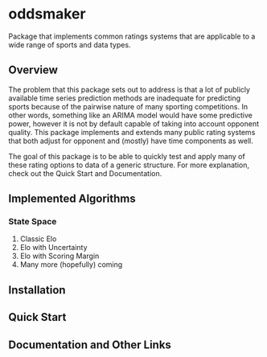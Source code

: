 # oddsmaker
Package that implements common ratings systems that are applicable to a wide range of sports and data types.

## Overview

The problem that this package sets out to address is that a lot of publicly available time series prediction methods are inadequate for predicting sports because of the pairwise nature of many sporting competitions. In other words, something like an ARIMA model would have some predictive power, however it is not by default capable of taking into account opponent quality. This package implements and extends many public rating systems that both adjust for opponent and (mostly) have time components as well.  

The goal of this package is to be able to quickly test and apply many of these rating options to data of a generic structure. For more explanation, check out the Quick Start and Documentation. 

## Implemented Algorithms

### State Space  
1. Classic Elo
2. Elo with Uncertainty
3. Elo with Scoring Margin
4. Many more (hopefully) coming

## Installation

## Quick Start

## Documentation and Other Links




